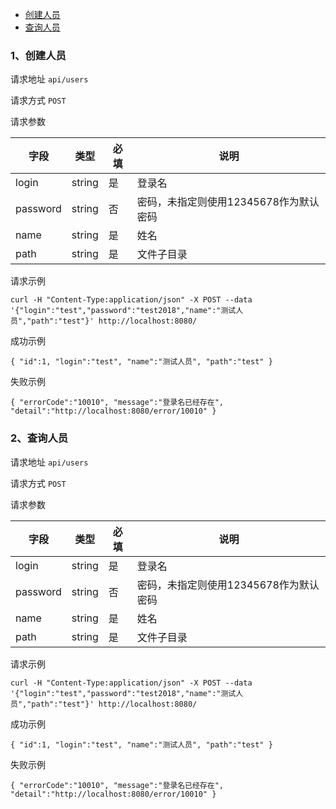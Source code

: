 
* [创建人员](#1创建人员)
* [查询人员](#2查询人员)


### 1、创建人员

请求地址  ``api/users``

请求方式 ``POST``

请求参数

|字段|类型|必填|说明|
|----|----|----|----|
|login|string|是|登录名|
|password|string|否|密码，未指定则使用12345678作为默认密码|
|name|string|是|姓名|
|path|string|是|文件子目录|

请求示例

``
curl -H "Content-Type:application/json" -X POST --data '{"login":"test","password":"test2018","name":"测试人员","path":"test"}' http://localhost:8080/
``

成功示例

``
{
  "id":1,
  "login":"test",
  "name":"测试人员",
  "path":"test"
}
``

失败示例

``
{
  "errorCode":"10010",
  "message":"登录名已经存在",
  "detail":"http://localhost:8080/error/10010"
}
``
### 2、查询人员

请求地址  ``api/users``

请求方式 ``POST``

请求参数

|字段|类型|必填|说明|
|----|----|----|----|
|login|string|是|登录名|
|password|string|否|密码，未指定则使用12345678作为默认密码|
|name|string|是|姓名|
|path|string|是|文件子目录|

请求示例

``
curl -H "Content-Type:application/json" -X POST --data '{"login":"test","password":"test2018","name":"测试人员","path":"test"}' http://localhost:8080/
``

成功示例

``
{
  "id":1,
  "login":"test",
  "name":"测试人员",
  "path":"test"
}
``

失败示例

``
{
  "errorCode":"10010",
  "message":"登录名已经存在",
  "detail":"http://localhost:8080/error/10010"
}
``
